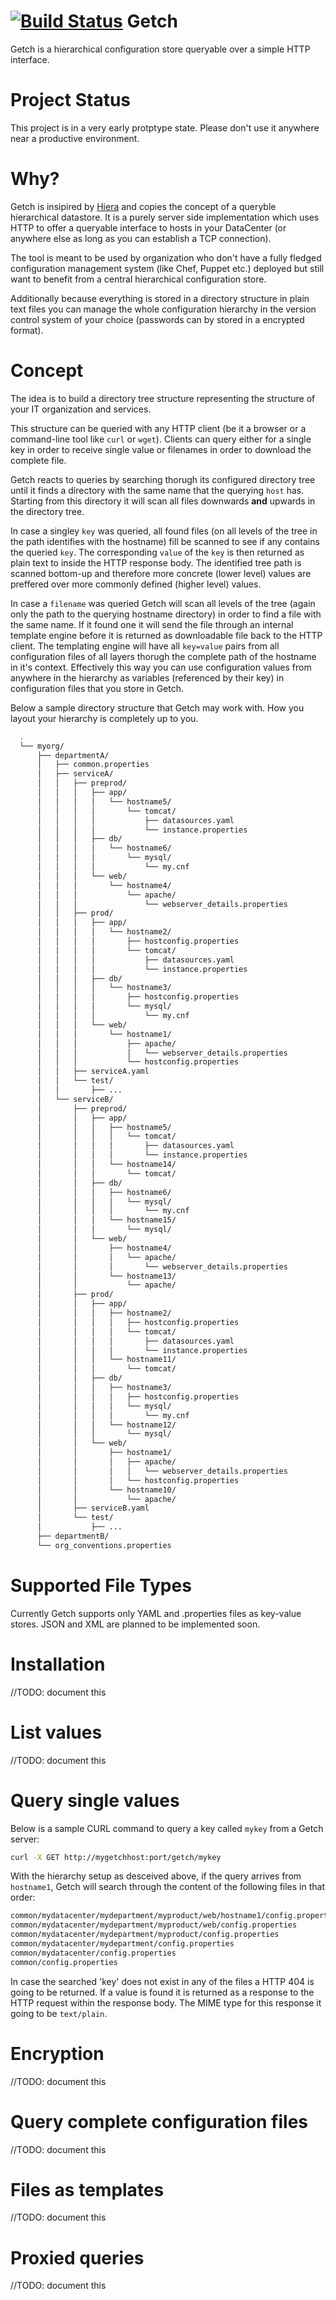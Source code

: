 [![Build Status](https://api.travis-ci.org/rkrombho/getch.png?branch=master)](https://travis-ci.org/rkrombho/getch)
Getch
=====

Getch is a hierarchical configuration store queryable over a 
simple HTTP interface.

Project Status
==============
This project is in a very early protptype state. Please don't use it anywhere near a productive environment.

Why?
====
Getch is insipired by [Hiera](https://github.com/puppetlabs/hiera) and copies the concept
of a queryble hierarchical datastore. 
It is a purely server side implementation which uses HTTP to offer a queryable interface
to hosts in your DataCenter (or anywhere else as long as you can establish a TCP connection).

The tool is meant to be used by organization who don't have a fully fledged configuration 
management system (like Chef, Puppet etc.) deployed but still want to benefit from a central
hierarchical configuration store.

Additionally because everything is stored in a directory structure in plain text files you can manage the whole configuration hierarchy in the version control system of your choice (passwords can by stored in a encrypted format).


Concept
=======
The idea is to build a directory tree structure representing the structure of your IT organization and services.

This structure can be queried with any HTTP client (be it a browser or a command-line tool like  ``curl`` or ``wget``).
Clients can query either for a single key in order to receive single value or filenames in order to download the complete file.

Getch reacts to queries by searching thorugh its configured directory tree until it finds a directory with the same name that the querying ``host`` has. Starting from this directory it will scan all files downwards **and** upwards in the directory tree.

In case a singley ``key`` was queried, all found files (on all levels of the tree in the path identifies with the hostname) fill be scanned to see if any contains the queried ``key``. The corresponding ``value`` of the ``key`` is then returned as plain text to inside the HTTP response body.
The identified tree path is scanned bottom-up and therefore more concrete (lower level) values are preffered over more commonly defined (higher level) values.

In case a ``filename`` was queried Getch will scan all levels of the tree (again only the path to the querying hostname directory) in order to find a file with the same name. If it found one it will send the file through an internal template engine before it is returned as downloadable file back to the HTTP client. The templating engine will have all ``key=value`` pairs from all configuration files of all layers thorugh the complete path of the hostname in it's context. Effectively this way you can use configuration values from anywhere in the hierarchy as variables (referenced by their key) in configuration files that you store in Getch.

Below a sample directory structure that Getch may work with. How you layout your hierarchy is completely up to you.

```bash
  .
  └── myorg/
      ├── departmentA/
      │   ├── common.properties
      │   ├── serviceA/
      │   │   ├── preprod/
      │   │   │   ├── app/
      │   │   │   │   └── hostname5/
      │   │   │   │       └── tomcat/
      │   │   │   │           ├── datasources.yaml
      │   │   │   │           └── instance.properties
      │   │   │   ├── db/
      │   │   │   │   └── hostname6/
      │   │   │   │       └── mysql/
      │   │   │   │           └── my.cnf
      │   │   │   └── web/
      │   │   │       └── hostname4/
      │   │   │           └── apache/
      │   │   │               └── webserver_details.properties
      │   │   ├── prod/
      │   │   │   ├── app/
      │   │   │   │   └── hostname2/
      │   │   │   │       ├── hostconfig.properties
      │   │   │   │       └── tomcat/
      │   │   │   │           ├── datasources.yaml
      │   │   │   │           └── instance.properties
      │   │   │   ├── db/
      │   │   │   │   └── hostname3/
      │   │   │   │       ├── hostconfig.properties
      │   │   │   │       └── mysql/
      │   │   │   │           └── my.cnf
      │   │   │   └── web/
      │   │   │       └── hostname1/
      │   │   │           ├── apache/
      │   │   │           │   └── webserver_details.properties
      │   │   │           └── hostconfig.properties
      │   │   ├── serviceA.yaml
      │   │   └── test/
      │   │       ├── ...
      │   └── serviceB/
      │       ├── preprod/
      │       │   ├── app/
      │       │   │   ├── hostname5/
      │       │   │   │   └── tomcat/
      │       │   │   │       ├── datasources.yaml
      │       │   │   │       └── instance.properties
      │       │   │   └── hostname14/
      │       │   │       └── tomcat/
      │       │   ├── db/
      │       │   │   ├── hostname6/
      │       │   │   │   └── mysql/
      │       │   │   │       └── my.cnf
      │       │   │   └── hostname15/
      │       │   │       └── mysql/
      │       │   └── web/
      │       │       ├── hostname4/
      │       │       │   └── apache/
      │       │       │       └── webserver_details.properties
      │       │       └── hostname13/
      │       │           └── apache/
      │       ├── prod/
      │       │   ├── app/
      │       │   │   ├── hostname2/
      │       │   │   │   ├── hostconfig.properties
      │       │   │   │   └── tomcat/
      │       │   │   │       ├── datasources.yaml
      │       │   │   │       └── instance.properties
      │       │   │   └── hostname11/
      │       │   │       └── tomcat/
      │       │   ├── db/
      │       │   │   ├── hostname3/
      │       │   │   │   ├── hostconfig.properties
      │       │   │   │   └── mysql/
      │       │   │   │       └── my.cnf
      │       │   │   └── hostname12/
      │       │   │       └── mysql/
      │       │   └── web/
      │       │       ├── hostname1/
      │       │       │   ├── apache/
      │       │       │   │   └── webserver_details.properties
      │       │       │   └── hostconfig.properties
      │       │       └── hostname10/
      │       │           └── apache/
      │       ├── serviceB.yaml
      │       └── test/
      │           ├── ...
      ├── departmentB/
      └── org_conventions.properties

```

Supported File Types
===================
Currently Getch supports only YAML and .properties files as key-value stores.
JSON and XML are planned to be implemented soon.

Installation
============
//TODO: document this

List values
===========
//TODO: document this

Query single values
===================
Below is a sample CURL command to query a key called `mykey` from a Getch 
server:
```bash
curl -X GET http://mygetchhost:port/getch/mykey
```

With the hierarchy setup as desceived above, if the query arrives 
from `hostname1`, Getch will search through the content of 
the following files in that order:
```bash
common/mydatacenter/mydepartment/myproduct/web/hostname1/config.properties
common/mydatacenter/mydepartment/myproduct/web/config.properties
common/mydatacenter/mydepartment/myproduct/config.properties
common/mydatacenter/mydepartment/config.properties
common/mydatacenter/config.properties
common/config.properties
```
In case the searched 'key' does not exist in any of the files a HTTP 404 
is going to be returned.
If a value is found it is returned as a response to the HTTP request
within the response body. The MIME type for this response it going to be `text/plain`.

Encryption
==========
//TODO: document this

Query complete configuration files
==================================
//TODO: document this


Files as templates
==================
//TODO: document this

Proxied queries
===============
//TODO: document this


